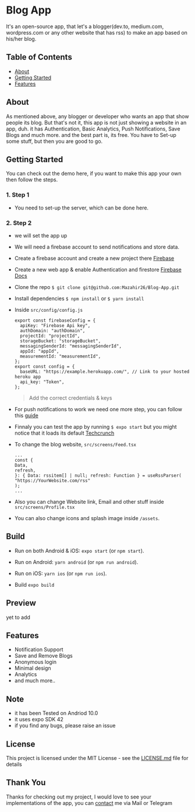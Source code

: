 # Blog App

It's an open-source app, that let's a blogger(dev.to, medium.com, wordpress.com or any other website that has rss) to make an app based on his/her blog.

## Table of Contents

- [About](#about)
- [Getting Started](#getting_started)
- [Features](#features)

## About

As mentioned above, any blogger or developer who wants an app that show people its blog.
But that's not it, this app is not just showing a website in an app, duh.
it has Authentication, Basic Analytics, Push Notifications, Save Blogs and much more.
and the best part is, its free. You have to Set-up some stuff, but then you are good to go.

## Getting Started

You can check out the demo here, if you want to make this app your own then follow the steps.

### 1. Step 1

- You need to set-up the server, which can be done here.

### 2. Step 2

- we will set the app up

- We will need a firebase account to send notifications and store data.

- Create a firebase account and create a new project there [Firebase](https://console.firebase.google.com/)

- Create a new web app & enable Authentication and firestore [Firebase Docs](https://firebase.google.com/docs/web/setup)

- Clone the repo `$ git clone git@github.com:Mazahir26/Blog-App.git`

- Install dependencies `$ npm install` or `$ yarn install`

- Inside `src/config/config.js`

  ```
  export const firebaseConfig = {
    apiKey: "Firebase Api key",
    authDomain: "authDomain",
    projectId: "projectId",
    storageBucket: "storageBucket",
    messagingSenderId: "messagingSenderId",
    appId: "appId",
    measurementId: "measurementId",
  };
  export const config = {
    baseURL: "https://example.herokuapp.com/", // Link to your hosted heroku app
    api_key: "Token",
  };
  ```

  > Add the correct credentials & keys

- For push notifications to work we need one more step, you can follow this [guide](https://docs.expo.dev/push-notifications/using-fcm/#client-setup)

- Finnaly you can test the app by running `$ expo start`
  but you might notice that it loads its default [Techcrunch](https://techcrunch.com/)

- To change the blog website, `src/screens/Feed.tsx`

  ```
  ...
  const {
  Data,
  refresh,
  }: { Data: rssitem[] | null; refresh: Function } = useRssParser(
  "https://YourWebsite.com/rss"
  );
  ...
  ```

- Also you can change Website link, Email and other stuff
  inside `src/screens/Profile.tsx`

- You can also change icons and splash image inside `/assets`.

## Build

- Run on both Android & iOS: `expo start` (or `npm start`).

- Run on Android: `yarn android` (or `npm run android`).

- Run on iOS: `yarn ios` (or `npm run ios`).

- Build `expo build`

## Preview

yet to add

## Features

- Notification Support
- Save and Remove Blogs
- Anonymous login
- Minimal design
- Analytics
- and much more..

## Note

- it has been Tested on Andriod 10.0
- it uses expo SDK 42
- if you find any bugs, please raise an issue

## License

This project is licensed under the MIT License - see the [LICENSE.md](LICENSE.md) file for details

## Thank You

Thanks for checking out my project, I would love to see your implementations of the app, you can [contact](http://mazahir26.github.io/) me via Mail or Telegram
